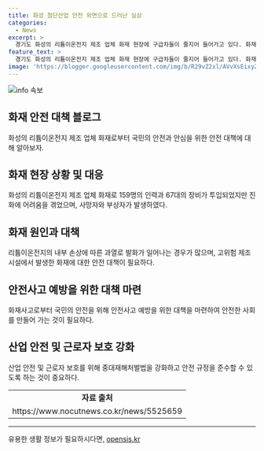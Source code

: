```yaml
---
title: 화성 첨단산업 안전 외면으로 드러난 실상
categories:
  - News
excerpt: >
  경기도 화성의 리튬이온전지 제조 업체 화재 현장에 구급차들이 줄지어 들어가고 있다. 화재로 발생한 다수의 인명 피해 속에서 안전한 사회를 부르짖던 약속들이 공염불이었음을 깨닫게 되었다. 이번 화재는 고위험 제조 시설에서 발생했는데, 이는 우리 사회가 안전관리를 방치하고 있는 신호다. 리튬이온전지의 위험성은 전기차의 화재 사고를 통해 이미 잘 알려져 있었고, 이번 화재 역시 큰 피해를 안겨주었다. 화재로 22명이 사망하고 많은 인명 피해가 발생했으며, 정부는 중대재해처벌법 위반 여부를 조사 중이다.
feature_text: >
  경기도 화성의 리튬이온전지 제조 업체 화재 현장에 구급차들이 줄지어 들어가고 있다. 화재로 발생한 다수의 인명 피해 속에서 안전한 사회를 부르짖던 약속들이 공염불이었음을 깨닫게 되었다. 이번 화재는 고위험 제조 시설에서 발생했는데, 이는 우리 사회가 안전관리를 방치하고 있는 신호다. 리튬이온전지의 위험성은 전기차의 화재 사고를 통해 이미 잘 알려져 있었고, 이번 화재 역시 큰 피해를 안겨주었다. 화재로 22명이 사망하고 많은 인명 피해가 발생했으며, 정부는 중대재해처벌법 위반 여부를 조사 중이다.
image: 'https://blogger.googleusercontent.com/img/b/R29vZ2xl/AVvXsEixyZcFfHzMRdzZMjFBmAUKJYCLCGyLL1o632UiGVXcaFdKo_bkvkuCioo0uUKlGfBVcT3P84aROyZIXSBEx3Aw5nCQ3pTgDom1WDC4m8eifvWiAmWEEVb4x6G_l8C0QH225ldMjyaFvpxGEBGNO37VmDTDMHGhJPq73UglMfDca1-0aw/s1600/blogspot.png'
---
```


<p><img src="https://blogger.googleusercontent.com/img/b/R29vZ2xl/AVvXsEixyZcFfHzMRdzZMjFBmAUKJYCLCGyLL1o632UiGVXcaFdKo_bkvkuCioo0uUKlGfBVcT3P84aROyZIXSBEx3Aw5nCQ3pTgDom1WDC4m8eifvWiAmWEEVb4x6G_l8C0QH225ldMjyaFvpxGEBGNO37VmDTDMHGhJPq73UglMfDca1-0aw/s1600/blogspot.png" alt="info 속보" /></p>

<h2 data-ke-size="size26">화재 안전 대책 블로그</h2>

<p data-ke-size="size16">화성의 리튬이온전지 제조 업체 화재로부터 국민의 안전과 안심을 위한 안전 대책에 대해 알아보자.</p>

<h2 data-ke-size="size24">화재 현장 상황 및 대응</h2>

<p data-ke-size="size16">화성의 리튬이온전지 제조 업체 화재로 159명의 인력과 67대의 장비가 투입되었지만 진화에 어려움을 겪었으며, 사망자와 부상자가 발생하였다.</p>

<h2 data-ke-size="size24">화재 원인과 대책</h2>

<p data-ke-size="size16">리튬이온전지의 내부 손상에 따른 과열로 발화가 일어나는 경우가 많으며, 고위험 제조 시설에서 발생한 화재에 대한 안전 대책이 필요하다.</p>

<h2 data-ke-size="size24">안전사고 예방을 위한 대책 마련</h2>

<p data-ke-size="size16">화재사고로부터 국민의 안전을 위해 안전사고 예방을 위한 대책을 마련하여 안전한 사회를 만들어 가는 것이 필요하다.</p>

<h2 data-ke-size="size24">산업 안전 및 근로자 보호 강화</h2>

<p data-ke-size="size16">산업 안전 및 근로자 보호를 위해 중대재해처벌법을 강화하고 안전 규정을 준수할 수 있도록 하는 것이 중요하다.</p>

<table>
  <tr>
    <td style="text-align: center; height: 17px;"><b>자료 출처</b></td>
  </tr>
  <tr>
    <td style="text-align: center; height: 17px;">https://www.nocutnews.co.kr/news/5525659</td>
  </tr>
</table>

<hr>
유용한 생활 정보가 필요하시다면, <a href="https://opensis.kr" rel="dofollow">opensis.kr</a>


